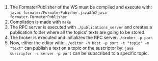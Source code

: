 1. The FormaterPublisher of the WS must be compiled and execute with: ```javac formater/FormaterPubisher.java```and ```java formater.FormaterPublisher```
2. Compilation is made with ```make```
3. The RPC server is executed with ```./publications_server``` and creates a publication folder where all the topics' texts are going to be stored.
4. The broker is executed and initializes the RPC server:```./broker -p port```
5. Now, either the editor with: ```./editor -h host -p port -t "topic" -m "text"``` can publish a text on a topic or the suscriptor by: ```java suscriptor -s server -p port``` can be subscribed to a specific topic.
